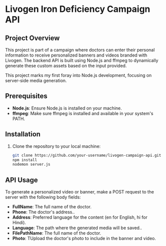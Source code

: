 # Livogen Iron Deficiency Campaign API

## Project Overview
This project is part of a campaign where doctors can enter their personal information to receive personalized banners and videos branded with Livogen. The backend API is built using Node.js and ffmpeg to dynamically generate these custom assets based on the input provided.

This project marks my first foray into Node.js development, focusing on server-side media generation.

## Prerequisites
- **Node.js**: Ensure Node.js is installed on your machine.
- **ffmpeg**: Make sure ffmpeg is installed and available in your system's PATH.

## Installation

1. Clone the repository to your local machine:
   ```bash
   git clone https://github.com/your-username/livogen-campaign-api.git
   npm install
   nodemon server.js

   
## API Usage
To generate a personalized video or banner, make a POST request to the server with the following body fields:

- **FullName**: The full name of the doctor.
- **Phone**: The doctor's address..
- **Address**: Preferred language for the content (en for English, hi for Hindi).
- **Language**: The path where the generated media will be saved..
- **FilePathName**: The full name of the doctor.
- **Photo**: TUpload the doctor's photo to include in the banner and video.

